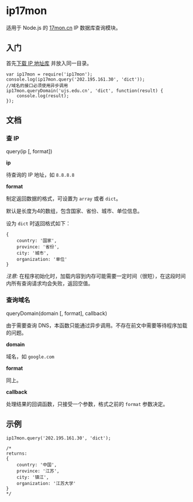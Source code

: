 # ip17mon

适用于 Node.js 的 [17mon.cn](http://tools.17mon.cn) IP 数据库查询模块。

## 入门

首先[下载 IP 地址库](http://s.qdcdn.com/17mon/17monipdb.dat) 并放入同一目录。

	var ip17mon = require('ip17mon');
	console.log(ip17mon.query('202.195.161.30', 'dict')); 
	//域名的接口必须使用异步调用
    ip17mon.queryDomain('ujs.edu.cn', 'dict', function(result) {
        console.log(result);
    });

## 文档

### 查 IP

query(ip [, format])

**ip**

待查询的 IP 地址，如 `8.8.8.8`

**format** 

制定返回数据的格式，可设置为 `array` 或者 `dict`。 

默认是长度为4的数组，包含国家、省份、城市、单位信息。

设为 `dict` 时返回格式如下：

  	{
	    country: '国家',
	    province: '省份',
	    city: '城市',
	    organization: '单位' 
	}

*注意:* 在程序初始化时，加载内容到内存可能需要一定时间（很短），在这段时间内所有查询请求均会失败，返回空值。

### 查询域名

queryDomain(domain [, format], callback)

由于需要查询 DNS，本函数只能通过异步调用。不存在前文中需要等待程序加载的问题。

**domain**

域名，如 `google.com`

**format** 

同上。

**callback**

处理结果的回调函数，只接受一个参数，格式之前的 `format` 参数决定。

## 示例

	ip17mon.query('202.195.161.30', 'dict');

	/*
	returns:
  	{
	    country: '中国',
	    province: '江苏',
	    city: '镇江',
	    organization: '江苏大学' 
	}
	*/

